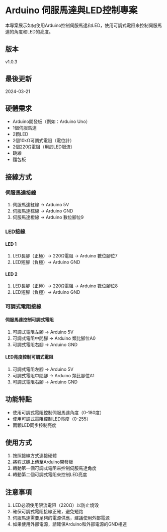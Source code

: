 # Arduino 伺服馬達與LED控制專案

本專案展示如何使用Arduino控制伺服馬達和LED，使用可調式電阻來控制伺服馬達的角度和LED的亮度。

## 版本
v1.0.3

## 最後更新
2024-03-21

## 硬體需求
- Arduino開發板（例如：Arduino Uno）
- 1個伺服馬達
- 2顆LED
- 2個10kΩ可調式電阻（電位計）
- 2個220Ω電阻（用於LED限流）
- 跳線
- 麵包板

## 接線方式
### 伺服馬達接線
1. 伺服馬達紅線 → Arduino 5V
2. 伺服馬達棕線 → Arduino GND
3. 伺服馬達橙線 → Arduino 數位腳位9

### LED接線
#### LED 1
1. LED長腳（正極）→ 220Ω電阻 → Arduino 數位腳位7
2. LED短腳（負極）→ Arduino GND

#### LED 2
1. LED長腳（正極）→ 220Ω電阻 → Arduino 數位腳位8
2. LED短腳（負極）→ Arduino GND

### 可調式電阻接線
#### 伺服馬達控制可調式電阻
1. 可調式電阻左腳 → Arduino 5V
2. 可調式電阻中間腳 → Arduino 類比腳位A0
3. 可調式電阻右腳 → Arduino GND

#### LED亮度控制可調式電阻
1. 可調式電阻左腳 → Arduino 5V
2. 可調式電阻中間腳 → Arduino 類比腳位A1
3. 可調式電阻右腳 → Arduino GND

## 功能特點
- 使用可調式電阻控制伺服馬達角度（0-180度）
- 使用可調式電阻控制LED亮度（0-255）
- 兩顆LED同步控制亮度

## 使用方式
1. 按照接線方式連接硬體
2. 將程式碼上傳至Arduino開發板
3. 轉動第一個可調式電阻來控制伺服馬達角度
4. 轉動第二個可調式電阻來控制LED亮度

## 注意事項
1. LED必須使用限流電阻（220Ω）以防止燒毀
2. 確保可調式電阻接線正確，避免短路
3. 伺服馬達需要足夠的電源供應，建議使用外部電源
4. 如果使用外部電源，請確保Arduino和外部電源的GND相連 